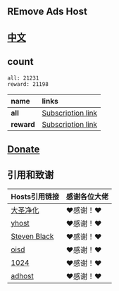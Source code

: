 ## REmove Ads Host
## [中文](./README.md)

## count
```
all: 21231
reward: 21198
```

| **name** | **links** |
| :-- | :-- |
| **all** | [Subscription link](https://raw.githubusercontent.com/lingeringsound/10007_auto/Feature/all) |
| **reward** | [Subscription link](https://raw.githubusercontent.com/lingeringsound/10007_auto/Feature/reward) |

## **[Donate](https://github.com/lingeringsound/10007)**


## 引用和致谢
| **Hosts引用链接** | 感谢各位大佬 |
| :-- | :-- |
| [大圣净化](https://github.com/jdlingyu/ad-wars) | ❤感谢！❤ |
| [yhost](https://github.com/VeleSila/yhosts) | ❤感谢！❤ |
| [Steven Black](https://github.com/StevenBlack/hosts) | ❤感谢！❤ |
| [oisd](https://oisd.nl/howto) | ❤感谢！❤ |
| [1024](https://github.com/Goooler/1024_hosts) | ❤感谢！❤ |
| [adhost](https://github.com/E7KMbb/AD-hosts) | ❤感谢！❤ |

